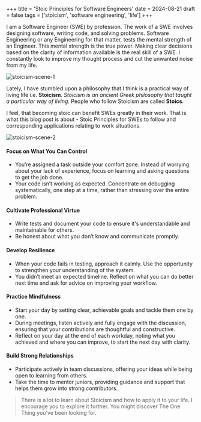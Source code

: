 +++
title = 'Stoic Principles for Software Engineers'
date = 2024-08-21
draft = false
tags = ['stoicism', 'software engineering', 'life']
+++

I am a Software Engineer (SWE) by profession. The work of a SWE involves designing software, writing code, and solving problems.
Software Engineering or any Engineering for that matter, tests the mental strength of an Engineer.
This mental strength is the true power. Making clear decisions based on the clarity of information available is the real skill of a SWE.
I constantly look to improve my thought process and cut the unwanted noise from my life.

![stoicism-scene-1](https://sarvesh.prose.sh/stoicism-scene-1.jpg/300x)

Lately, I have stumbled upon a philosophy that I think is a practical way of living life i.e. __Stoicism__.
_Stoicism is an ancient Greek philosophy that taught a particular way of living._ People who follow Stoicism are called __Stoics__.

I feel, that becoming stoic can benefit SWEs greatly in their work.
That is what this blog post is about - Stoic Principles for SWEs to follow and corresponding applications relating to work situations.

![stoicism-scene-2](https://sarvesh.prose.sh/stoicism-scene-2.jpg/300x)

#### **Focus on What You Can Control**
- You’re assigned a task outside your comfort zone. Instead of worrying about your lack of experience, focus on learning and asking questions to get the job done.
- Your code isn’t working as expected. Concentrate on debugging systematically, one step at a time, rather than stressing over the entire problem.

#### **Cultivate Professional Virtue**
- Write tests and document your code to ensure it's understandable and maintainable for others.
- Be honest about what you don’t know and communicate promptly.

#### **Develop Resilience**
- When your code fails in testing, approach it calmly. Use the opportunity to strengthen your understanding of the system.
- You didn’t meet an expected timeline. Reflect on what you can do better next time and ask for advice on improving your workflow.

#### **Practice Mindfulness**
- Start your day by setting clear, achievable goals and tackle them one by one.
- During meetings, listen actively and fully engage with the discussion, ensuring that your contributions are thoughtful and constructive.
- Reflect on your day at the end of each workday, noting what you achieved and where you can improve, to start the next day with clarity.

#### **Build Strong Relationships**
- Participate actively in team discussions, offering your ideas while being open to learning from others.
- Take the time to mentor juniors, providing guidance and support that helps them grow into strong contributors.

> There is a lot to learn about Stoicism and how to apply it to your life.
> I encourage you to explore it further. You might discover The One Thing you’ve been looking for.

